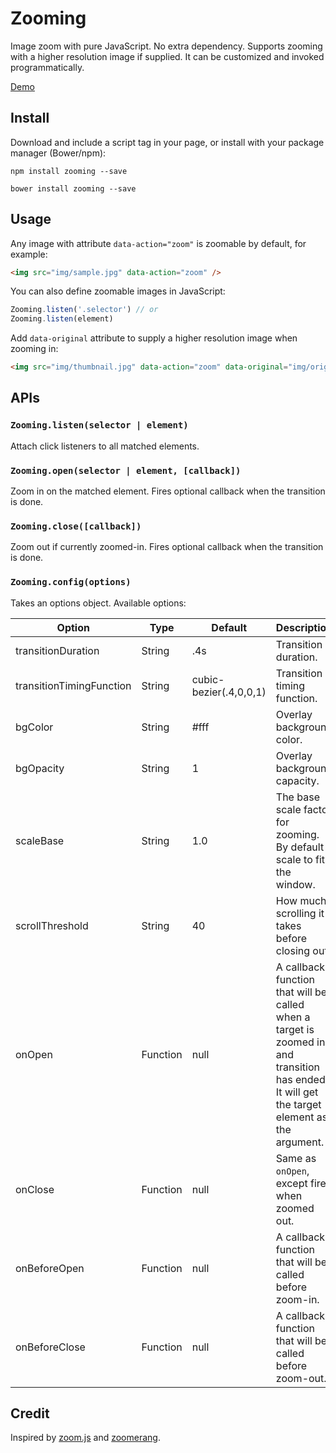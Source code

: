 # Zooming

Image zoom with pure JavaScript. No extra dependency. Supports zooming with a higher resolution image if supplied. It can be customized and invoked programmatically.

[Demo](http://desmonding.me/zooming/)

## Install

Download and include a script tag in your page, or install with your package manager (Bower/npm):

`npm install zooming --save`

`bower install zooming --save`

## Usage

Any image with attribute `data-action="zoom"` is zoomable by default, for example:

```html
<img src="img/sample.jpg" data-action="zoom" />
```

You can also define zoomable images in JavaScript:

```javascript
Zooming.listen('.selector') // or
Zooming.listen(element)
```

Add `data-original` attribute to supply a higher resolution image when zooming in:

```html
<img src="img/thumbnail.jpg" data-action="zoom" data-original="img/original.jpg" />
```

## APIs

### `Zooming.listen(selector | element)`

Attach click listeners to all matched elements.

### `Zooming.open(selector | element, [callback])`

Zoom in on the matched element. Fires optional callback when the transition is done.

### `Zooming.close([callback])`

Zoom out if currently zoomed-in. Fires optional callback when the transition is done.

### `Zooming.config(options)`

Takes an options object. Available options:

| Option                   | Type     | Default                 | Description |
| ---                      | ---      | ----                    | ---         |
| transitionDuration       | String   | .4s                     | Transition duration. |
| transitionTimingFunction | String   | cubic-bezier(.4,0,0,1)  | Transition timing function. |
| bgColor                  | String   | #fff                    | Overlay background color. |
| bgOpacity                | String   | 1                       | Overlay background capacity. |
| scaleBase                | String   | 1.0                     | The base scale factor for zooming. By default scale to fit the window. |
| scrollThreshold          | String   | 40                      | How much scrolling it takes before closing out. |
| onOpen                   | Function | null                    | A callback function that will be called when a target is zoomed in and transition has ended. It will get the target element as the argument. |
| onClose                  | Function | null                    | Same as `onOpen`, except fired when zoomed out. |
| onBeforeOpen             | Function | null                    | A callback function that will be called before zoom-in. |
| onBeforeClose            | Function | null                    | A callback function that will be called before zoom-out. |

## Credit

Inspired by [zoom.js](https://github.com/fat/zoom.js) and [zoomerang](https://github.com/yyx990803/zoomerang).
